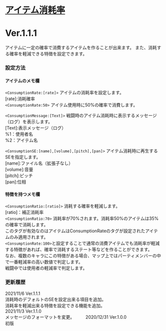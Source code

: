 # [アイテム消耗率](https://raw.githubusercontent.com/nuun888/MZ/master/NUUN_ConsumptionItem.js)
# Ver.1.1.1

アイテムに一定の確率で消費するアイテムを作ることが出来ます。
また、消耗する確率を軽減できる特徴を設定できます。

### 設定方法
#### アイテムのメモ欄  
`<ConsumptionRate:[rate]>` アイテムの消耗率を設定します。  
[rate]:消耗確率  
`<ConsumptionRate:50>` アイテム使用時に50%の確率で消費します。

`<ConsumptionMessage:[Text]>` 戦闘時のアイテム消耗時に表示するメッセージ（ログ）を表示します。  
[Text]:表示メッセージ（ログ）  
%1：使用者名  
%2：アイテム名  

`<ConsumptionSE:[name],[volume],[pitch],[pan]>` アイテム消耗時に再生するSEを指定します。  
[name]:ファイル名（拡張子なし）  
[volume]:音量  
[pitch]:ピッチ  
[pan]:位相  

#### 特徴を持つメモ欄
`<ConsumptionRatio:[ratio]>` 消耗する確率を軽減します。  
[ratio]：補正消耗率  
`<ConsumptionRatio:70>` 消耗率が70%されます。消耗率50%のアイテムは35%の確率で消耗します。  
このタグが有効なのはアイテムはConsumptionRateのタグが設定されたアイテムのみ適用されます。  
`<ConsumptionRate:100>`と設定することで通常の消費アイテムでも消耗率が軽減する特徴があれば、確率で消耗するステート等などを作ることができます。  
なお、複数のキャラにこの特徴がある場合、マップ上ではパーティメンバーの中で一番軽減率の高い数値で判定します。  
戦闘中では使用者の軽減率で判定します。  

### 更新履歴
2021/11/6 Ver.1.1.1  
消耗時のデフォルトのSEを設定出来る項目を追加。  
消耗率を軽減出来る特徴を設定できる機能を追加。  
2021/11/3 Ver.1.1.0  
メッセージのフォーマットを変更。  　　
2020/12/31 Ver.1.0.0  
初版
